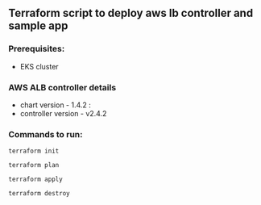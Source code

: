 ## Terraform script to deploy aws lb controller and sample app

### Prerequisites:
* EKS cluster

### AWS ALB controller details
* chart version - 1.4.2 : 
* controller version - v2.4.2

### Commands to run:
```
terraform init
```
```
terraform plan
```
```
terraform apply
```
```
terraform destroy
```
